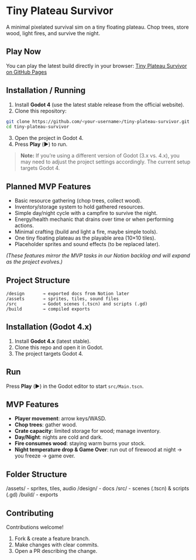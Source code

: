 # Tiny Plateau Survivor

A minimal pixelated survival sim on a tiny floating plateau. Chop trees, store wood, light fires, and survive the night.


## Play Now

You can play the latest build directly in your browser: [Tiny Plateau Survivor on GitHub Pages](https://jracickaja-star.github.io/tiny-plateau-survivor/)



## Installation / Running

1. Install **Godot 4** (use the latest stable release from the official website).  
2. Clone this repository:

```bash
git clone https://github.com/<your-username>/tiny-plateau-survivor.git
cd tiny-plateau-survivor
```
3. Open the project in Godot 4.  
4. Press **Play** (▶️) to run.  

> **Note:** If you’re using a different version of Godot (3.x vs. 4.x), you may need to adjust the project settings accordingly. The current setup targets Godot 4.

## Planned MVP Features

- Basic resource gathering (chop trees, collect wood).  
- Inventory/storage system to hold gathered resources.  
- Simple day/night cycle with a campfire to survive the night.  
- Energy/health mechanic that drains over time or when performing actions.  
- Minimal crafting (build and light a fire, maybe simple tools).  
- One tiny floating plateau as the playable area (10×10 tiles).  
- Placeholder sprites and sound effects (to be replaced later).  

*(These features mirror the MVP tasks in our Notion backlog and will expand as the project evolves.)*

## Project Structure

```
/design       → exported docs from Notion later
/assets       → sprites, tiles, sound files
/src          → Godot scenes (.tscn) and scripts (.gd)
/build        → compiled exports
```

## Installation (Godot 4.x)
1. Install **Godot 4.x** (latest stable).
2. Clone this repo and open it in Godot.
3. The project targets Godot 4.

## Run
Press **Play** (▶️) in the Godot editor to start `src/Main.tscn`.

## MVP Features
- **Player movement**: arrow keys/WASD.
- **Chop trees**: gather wood.
- **Crate capacity**: limited storage for wood; manage inventory.
- **Day/Night**: nights are cold and dark.
- **Fire consumes wood**: staying warm burns your stock.
- **Night temperature drop & Game Over**: run out of firewood at night → you freeze → game over.

## Folder Structure
/assets/ - sprites, tiles, audio
/design/ - docs
/src/ - scenes (.tscn) & scripts (.gd)
/build/ - exports


## Contributing
Contributions welcome!
1. Fork & create a feature branch.
2. Make changes with clear commits.
3. Open a PR describing the change.


